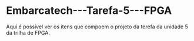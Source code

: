 # Embarcatech---Tarefa-5---FPGA
Aqui é possível ver os itens que compoem o projeto da terefa da unidade 5 da trilha de FPGA.
